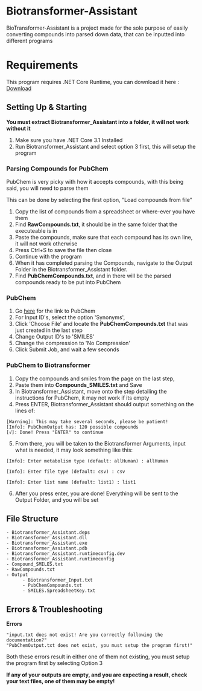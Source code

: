 # Biotransformer-Assistant
BioTransformer-Assistant is a project made for the sole purpose of easily converting compounds into parsed down data, that can be inputted into different programs

# Requirements
This program requires .NET Core Runtime, you can download it here : [Download](https://dotnet.microsoft.com/download/dotnet/thank-you/runtime-3.1.19-windows-x64-installer)

## Setting Up & Starting

**You must extract Biotransformer_Assistant into a folder, it will not work without it**

1. Make sure you have .NET Core 3.1 Installed
2. Run Biotransformer_Assistant and select option 3 first, this will setup the program

### Parsing Compounds for PubChem
PubChem is very picky with how it accepts compounds, with this being said, you will need to parse them

This can be done by selecting the first option, "Load compounds from file"

1. Copy the list of compounds from a spreadsheet or where-ever you have them
2. Find **RawCompounds.txt**, it should be in the same folder that the executeable is in
3. Paste the compounds, make sure that each compound has its own line, it will not work otherwise
4. Press Ctrl+S to save the file then close
5. Continue with the program
6. When it has completed parsing the Compounds, navigate to the Output Folder in the Biotransformer_Assistant folder.
7. Find **PubChemCompounds.txt**, and in there will be the parsed compounds ready to be put into PubChem

### PubChem
1. Go [here](https://pubchem.ncbi.nlm.nih.gov/idexchange/idexchange.cgi) for the link to PubChem
2. For Input ID's, select the option 'Synonyms',
3. Click 'Choose File' and locate the **PubChemCompounds.txt** that was just created in the last step
4. Change Output ID's to 'SMILES'
5. Change the compression to 'No Compression'
6. Click Submit Job, and wait a few seconds

### PubChem to Biotransformer
1. Copy the compounds and smiles from the page on the last step,
2. Paste them into **Compounds_SMILES.txt** and Save
3. In Biotransformer_Assistant, move onto the step detailing the instructions for PubChem, it may not work if its empty
4. Press ENTER, Biotransformer_Assistant should output something on the lines of:
```
[Warning]: This may take several seconds, please be patient!
[Info]: PubChemOutput has: 120 possible compounds
[√]: Done! Press "ENTER" to continue
```
5. From there, you will be taken to the Biotransformer Arguments, input what is needed, it may look something like this:
```
[Info]: Enter metabolism type (default: allHuman) : allHuman

[Info]: Enter file type (default: csv) : csv

[Info]: Enter list name (default: list1) : list1
```
6. After you press enter, you are done! Everything will be sent to the Output Folder, and you will be set

## File Structure
```
- Biotransformer_Assistant.deps
- Biotransformer_Assistant.dll
- Biotransformer_Assistant.exe
- Biotransformer_Assistant.pdb
- Biotransformer_Assistant.runtimeconfig.dev
- Biotransformer_Assistant.runtimeconfig
- Compound_SMILES.txt
- RawCompounds.txt
- Output
      - Biotransformer_Input.txt
      - PubChemCompounds.txt
      - SMILES.SpreadsheetKey.txt
```

## Errors & Troubleshooting
**Errors**

    "input.txt does not exist! Are you correctly following the documentation?"
    "PubChemOutput.txt does not exist, you must setup the program first!"
Both these errors result in either one of them not existing, you must setup the program first by selecting Option 3

**If any of your outputs are empty, and you are expecting a result, check your text files, one of them may be empty!**

